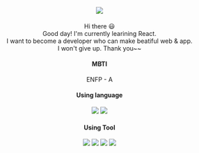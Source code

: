 <p align="center">
<img src="https://mblogthumb-phinf.pstatic.net/20150120_66/qpfm52_1421706353609MyYNJ_JPEG/f2.JPG?type=w2"/>
</p>
<h4 align="center"> </h3>

<p align="center">
Hi there 😃 </br>
Good day! I'm currently learining React.</br>
I want to become a developer who can make beatiful web & app.</br>
I won't give up. Thank you~~
</p>

<h4 align="center"> MBTI </h4>
<p align="center">ENFP - A</p>

<h4 align="center"> Using language</h4>
<p align="center">
 <img src="https://img.shields.io/badge/JavaScript-F7DF1E?style=flat-square&logo=JavaScript&logoColor=white"/>
 <img src="https://img.shields.io/badge/Dart-0175C2?style=flat-square&logo=Dart&logoColor=white"/>
</p>

<h4 align="center">Using Tool</h4>
  <p align="center">
   <img src="https://img.shields.io/badge/Git-F05032?style=flat-square&logo=Git&logoColor=white"/>
   <img src="https://img.shields.io/badge/Notion-000000?style=flat-square&logo=Notion&logoColor=white"/>
   <img src="https://img.shields.io/badge/React-61DAFB?style=flat-square&logo=React&logoColor=white"/>
   <img src="https://img.shields.io/badge/Flutter-02569B?style=flat-square&logo=Flutter&logoColor=white"/>
  </p>
